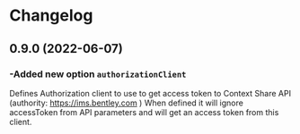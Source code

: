 # Changelog

## 0.9.0 (2022-06-07)

### -Added new option `authorizationClient`

Defines Authorization client to use to get access token to Context Share API (authority: <https://ims.bentley.com> )
When defined it will ignore accessToken from API parameters and will get an access token from this client.
